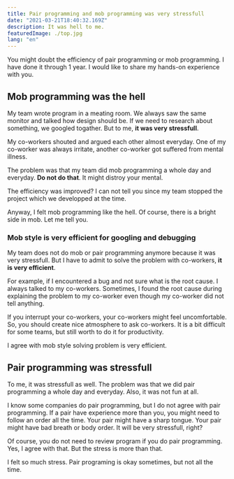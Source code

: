 ```yaml
---
title: Pair programming and mob programming was very stressfull
date: "2021-03-21T18:40:32.169Z"
description: It was hell to me.
featuredImage: ./top.jpg
lang: "en"
---
```


You might doubt the efficiency of pair programming or mob programming. I have done it through 1 year. I would like to share my hands-on experience with you.

## Mob programming was the hell

My team wrote program in a meating room. We always saw the same monitor and talked how design should be. If we need to research about something, we googled togather. But to me, **it was very stressfull**.

My co-workers shouted and argued each other almost everyday. One of my co-worker was always irritate, another co-worker got suffered from mental illness. 

The problem was that my team did mob programming a whole day and everyday. **Do not do that**. It might distroy your mental.

The efficiency was improved? I can not tell you since my team stopped the project which we developped at the time.

Anyway, I felt mob programming like the hell. Of course, there is a bright side in mob. Let me tell you.

### Mob style is very efficient for googling and debugging

My team does not do mob or pair programming anymore because it was very stressfull. But I have to admit to solve the problem with co-workers, **it is very efficient**.

For example, if I encountered a bug and not sure what is the root cause. I always talked to my co-workers. Sometimes, I found the root cause during explaining the problem to my co-worker even though my co-worker did not tell anything.

If you interrupt your co-workers, your co-workers might feel uncomfortable. So, you should create nice atmosphere to ask co-workers. It is a bit difficult for some teams, but still worth to do it for productivity.

I agree with mob style solving problem is very efficient.


## Pair programming was stressfull

To me, it was stressfull as well. The problem was that we did pair programming a whole day and everyday. Also, it was not fun at all.

I know some companies do pair programming, but I do not agree with pair programming. If a pair have experience more than you, you might need to follow an order all the time. Your pair might have a sharp tongue. Your pair might have bad breath or body order. It will be very stressfull, right?

Of course, you do not need to review program if you do pair programming. Yes, I agree with that. But the stress is more than that.

I felt so much stress. Pair programing is okay sometimes, but not all the time.




